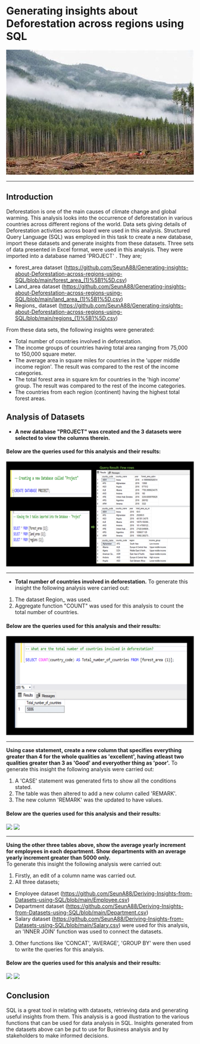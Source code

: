 # Generating insights about Deforestation across regions using SQL
![](1.jpg)

----
## Introduction
Deforestation is one of the main causes of climate change and global warming. This analysis looks into the occurrence of deforestation in various countries across different regions of the world. Data sets giving details of Deforestation activities across board were used in this analysis. Structured Query Language (SQL) was employed in this task to  create a new database, import these datasets and  generate insights from these datasets. Three sets of data presented in Excel format, were used in this analysis. They were imported into a database named 'PROJECT' . They are; 
- forest_area dataset (https://github.com/SeunA88/Generating-insights-about-Deforestation-across-regions-using-SQL/blob/main/forest_area_(1)%5B1%5D.csv)
- Land_area dataset (https://github.com/SeunA88/Generating-insights-about-Deforestation-across-regions-using-SQL/blob/main/land_area_(1)%5B1%5D.csv)
- Regions_ dataset (https://github.com/SeunA88/Generating-insights-about-Deforestation-across-regions-using-SQL/blob/main/regions_(1)%5B1%5D.csv)


From these data sets, the following insights were generated:
- Total number of countries involved in deforestation.
- The income groups of countries having total area ranging from 75,000 to 150,000 square meter.
- The average area in square miles for countries in the 'upper middle income region'. The result was compared to the rest of the income categories.
- The total forest area in square km for countries in the 'high income' group.  The result was compared to the rest of the income categories.
- The countries from each region (continent) having the highest total forest areas. 

## Analysis of Datasets

- **A new database "PROJECT" was created and the 3 datasets were selected to view the columns therein.**

#### Below are the queries used for this analysis and their results:
![](1.png)

---

- **Total number of countries involved in deforestation.**
To generate this insight the following analysis were carried out:
1. The dataset Region_ was used. 
2. Aggregate function "COUNT" was used for this analysis to count the total number of countries.

#### Below are the queries used for this analysis and their results:
![](2.png)

---
   















**Using case statement, create a new column that specifies everything greater than 4 for the whole qualities as 'excellent', having atleast two qualities greater than 3 as 'Good' and everyother thing as 'poor'.**
To generate this insight the following analysis were carried out:
1. A 'CASE' statement was generated firts to show all the conditions stated.
2. The table was then altered to add a new column called 'REMARK'.
3. The new column 'REMARK' was the updated to have values.

#### Below are the queries used for this analysis and their results:
![](Task28.png)
![](Task29.png)

---
**Using the other three tables above, show the average yearly increment for employees in each department. Show departments with an average yearly increment greater than 5000 only.**  
To generate this insight the following analysis were carried out:
1. Firstly, an edit of a column name was carried out.
2. All three datasets;
- Employee dataset (https://github.com/SeunA88/Deriving-Insights-from-Datasets-using-SQL/blob/main/Employee.csv)
- Department dataset (https://github.com/SeunA88/Deriving-Insights-from-Datasets-using-SQL/blob/main/Department.csv)
- Salary dataset (https://github.com/SeunA88/Deriving-Insights-from-Datasets-using-SQL/blob/main/Salary.csv)
were used for this analysis, an 'INNER JOIN' function was used to connect the datasets.
3. Other functions like 'CONCAT', 'AVERAGE', 'GROUP BY' were then used to write the queries for this analysis.
   
#### Below are the queries used for this analysis and their results:
![](Task23.png)
![](Task231.png)

## Conclusion
SQL is a great tool in relating with datasets, retrieving data and generating useful insights from them. This analysis is a good illustration to the various functions that can be used for data analysis in SQL. Insights generated from the datasets above can be put to use for Business analysis and by stakeholders to make informed decisions. 
